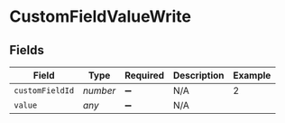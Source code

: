 # CustomFieldValueWrite


## Fields

| Field              | Type               | Required           | Description        | Example            |
| ------------------ | ------------------ | ------------------ | ------------------ | ------------------ |
| `customFieldId`    | *number*           | :heavy_minus_sign: | N/A                | 2                  |
| `value`            | *any*              | :heavy_minus_sign: | N/A                |                    |